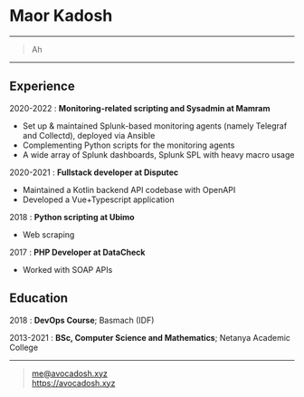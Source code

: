 # Maor Kadosh

----

> Ah

----

Experience
----------

2020-2022
: **Monitoring-related scripting and Sysadmin at Mamram**

  * Set up & maintained Splunk-based monitoring agents (namely Telegraf and Collectd), deployed via
    Ansible
  * Complementing Python scripts for the monitoring agents
  * A wide array of Splunk dashboards, Splunk SPL with heavy macro usage
  
2020-2021
: **Fullstack developer at Disputec**
  
  * Maintained a Kotlin backend API codebase with OpenAPI
  * Developed a Vue+Typescript application
  
2018
: **Python scripting at Ubimo**
  
  * Web scraping
  
2017
: **PHP Developer at DataCheck**

  * Worked with SOAP APIs

Education
---------

2018 
:  **DevOps Course**; Basmach (IDF)

2013-2021
:  **BSc, Computer Science and Mathematics**; Netanya Academic College

----

> <me@avocadosh.xyz>\
> <a href="https://avocadosh.xyz">https://avocadosh.xyz</a>
